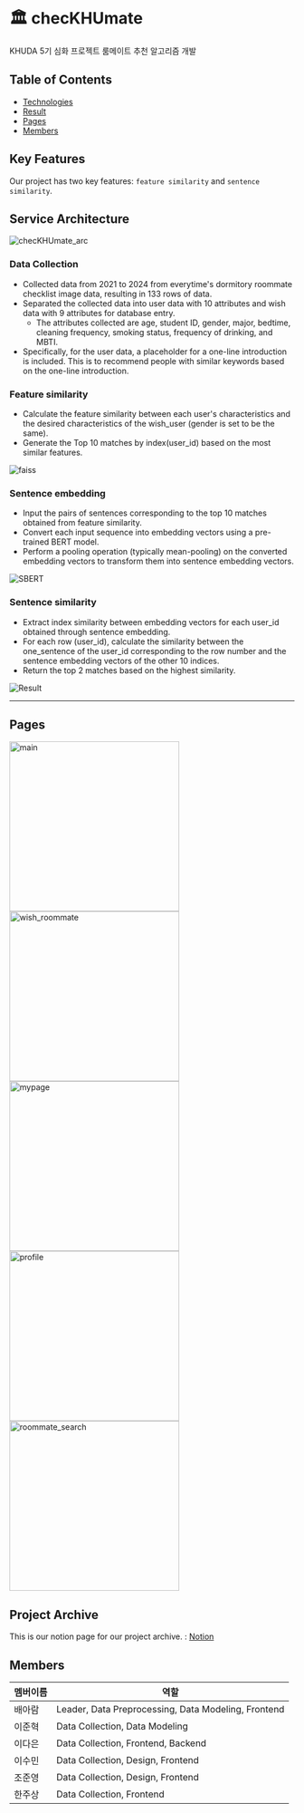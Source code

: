 # 🏛️ checKHUmate
KHUDA 5기 심화 프로젝트 룸메이트 추천 알고리즘 개발

## Table of Contents
* [Technologies](#technologies)
* [Result](#Result)
* [Pages](#Pages)
* [Members](#Members)


## Key Features
Our project has two key features: `feature similarity` and `sentence similarity`. <br>


## Service Architecture
![checKHUmate_arc](https://github.com/ChecKHUMate/Demo_ChecKHUMate/assets/122276734/66944f50-c6fa-4d2d-a8ce-d9de28693107)

### Data Collection
- Collected data from 2021 to 2024 from everytime's dormitory roommate checklist image data, resulting in 133 rows of data.
- Separated the collected data into user data with 10 attributes and wish data with 9 attributes for database entry.
    - The attributes collected are age, student ID, gender, major, bedtime, cleaning frequency, smoking status, frequency of drinking, and MBTI.
- Specifically, for the user data, a placeholder for a one-line introduction is included. This is to recommend people with similar keywords based on the one-line introduction.


### Feature similarity

- Calculate the feature similarity between each user's characteristics and the desired characteristics of the wish_user (gender is set to be the same).
- Generate the Top 10 matches by index(user_id) based on the most similar features.

![faiss](https://github.com/ChecKHUMate/Demo_ChecKHUMate/assets/122276734/c445b85f-2728-4710-8b01-6c2e39aa5f8d)



### Sentence embedding

- Input the pairs of sentences corresponding to the top 10 matches obtained from feature similarity.
- Convert each input sequence into embedding vectors using a pre-trained BERT model.
- Perform a pooling operation (typically mean-pooling) on the converted embedding vectors to transform them into sentence embedding vectors.

![SBERT](https://github.com/ChecKHUMate/Demo_ChecKHUMate/assets/122276734/7daf16a4-f8de-48e1-b68b-fd6f80dc0f63)

### Sentence similarity

- Extract index similarity between embedding vectors for each user_id obtained through sentence embedding.
- For each row (user_id), calculate the similarity between the one_sentence of the user_id corresponding to the row number and the sentence embedding vectors of the other 10 indices.
- Return the top 2 matches based on the highest similarity.

![Result](https://github.com/ChecKHUMate/Demo_ChecKHUMate/assets/122276734/380c2f4c-f12d-4ec7-95cd-9166691ea9e7)

---

## Pages

<img width="300" alt="main" src="https://github.com/ChecKHUMate/Demo_ChecKHUMate/assets/122276734/ce7fcf8b-734c-4565-9b2c-93d80005069e"><img width="300" alt="wish_roommate" src="https://github.com/ChecKHUMate/Demo_ChecKHUMate/assets/122276734/800165c8-4411-4de7-a70c-cdb1eeb3b02f"><img width="300" alt="mypage" src="https://github.com/ChecKHUMate/Demo_ChecKHUMate/assets/122276734/68cd590e-7769-4a83-8e1f-95cff1da29da"><img width="300" alt="profile" src="https://github.com/ChecKHUMate/Demo_ChecKHUMate/assets/122276734/0216cbe1-fe73-42cb-9711-173e49c1d94f"><img width="300" alt="roommate_search" src="https://github.com/ChecKHUMate/Demo_ChecKHUMate/assets/122276734/59ced6f8-60a6-4ee3-8ff3-fdb990f26b8b">


## Project Archive
This is our notion page for our project archive. : 
[Notion](https://baram1ng.notion.site/KHUDA-RecSys-5ea8676b7294402e81dc92cce990556d?pvs=4)

## Members
|멤버이름|역할|
|------|---|
|배아람|Leader, Data Preprocessing, Data Modeling, Frontend|
|이준혁|Data Collection, Data Modeling|
|이다은|Data Collection, Frontend, Backend|
|이수민|Data Collection, Design, Frontend|
|조준영|Data Collection, Design, Frontend|
|한주상|Data Collection, Frontend|
